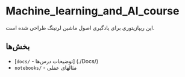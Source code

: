# Machine_learning_and_AI_course
این ریپازیتوری برای یادگیری اصول ماشین لرنینگ طراحی شده است.

## بخش‌ها
- [`docs/` - توضیحات درس‌ها] (./Docs/)
- `notebooks/` - مثالهای عملی
